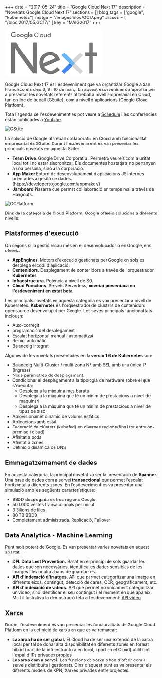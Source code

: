 +++
date        = "2017-05-24"
title       = "Google Cloud Next 17"
description = "Novetats Google Cloud Next 17"
sections = []
blog_tags = ["google", "kubernetes"]
imatge = "/images/bloc/GC17.png"
aliases = [
"/bloc/2017/05/GC17/"
]
key         = "MAIG2017"
+++

![GoogleNext17](/images/bloc/GC17.png)

Google Cloud Next 17 és l'esdeveniment que va organtizar Google a San Francisco els dies 8, 9 i 10 de març. En aquest esdeveniment s'aprofita per a presentar les novetats referents al treball a nivell empresarial en Cloud, tan en lloc de treball (GSuite), com a nivell d'aplicacions (Google Cloud Platform).

Tota l'agenda de l'esdeveniment es pot veure a [Schedule](https://cloudnext.withgoogle.com/schedule) i les conferències estan publicades a [Youtube](https://www.youtube.com/playlist?list=PLIivdWyY5sqI8RuUibiH8sMb1ExIw0lAR.). 

![GSuite](/images/bloc/Imatge1.png)

La solució de Google al treball col.laboratiu en Cloud amb funcionalitat empresarial és GSuite. Durant l'esdeveniment es van presentar les principals novetats en aquesta Suite:

- **Team Drive**. Google Drive Corporatiu . Permetrà veure’s com a unitat local tot i no estar sincronitzat. Els documentes hostatjats no pertanyen a una persona, sinó a la corporació.
- **App Maker** Entorn de desenvolupament d’aplicacions JS internes orientades a gestió de dades. (https://developers.google.com/appmaker/)
- **Jamboard** Pissarra que permet col·laboració en temps real a través de Hangouts.

![GCPlatform](/images/bloc/Imatge3.png)

Dins de la categoria de Cloud Platform, Google ofereix solucions a diferents nivells:
## Plataformes d'execució
On segons si la gestió recau més en el desenvolupador o en Google, ens ofereix:

- **AppEngines**. Motors d'execució gestionats per Google on sols es desplega el codi d'aplicació.
- **Contenidors**. Desplegament de contenidors a través de l'orquestrador **Kubernetes**. 
- **Infraestructura**. Potencia a nivell de SO.
- **Cloud Functions**. Serveis Serverless, **novetat presentada en l'esdeveniment en estat beta.**

Les principals novetats en aquesta categoria es van presentar a nivell de Kubernetes:
**Kubernetes** és l'orquestrador de clústers de contenidors opensource desenvolupat per Google. Les seves principals funcionalitats inclouen:

- Auto-corregit
- programació del desplegament
- Escalat horitzontal manual I automatitzat
- Reinici automàtic
- Balanceig integrat

Algunes de les novetats presentades en la **versió 1.6 de Kubernetes** son:

- Balanceig Multi-Cluster / multi-zona  N7 amb SSL amb una única IP (Ingress)
- Nous paràmetres de desplegament:
- Condicionar el desplegament a la tipologia de hardware sobre el que s'executa:
	- Desplega a la màquina mes barata
	- Desplega a la màquina que té un mínim de prestacions a nivell de maquinari
	- Desplega a la màquina que té un mínim de prestacions a nivell de tipus de disc
- Aprovisionamet dinàmic de volums estàtics 
- Aplicacions amb estat
- Federació de clústers (kubefed) en diverses regions(fins i tot entre on-premise i cloud)
- Afinitat a pods
- Afinitat a zones
- Definició dinàmica de DNS

## Emmagatzemament de dades
En aquesta categoria, la principal novetat va ser la presentació de **Spanner**. Una base de dades com a servei **transaccional** que permet l'escalat horitzontal a diferents zones. En l'esdeveniment es va presentar una simulació amb les següents característiques:
- BBDD desplegada en tres regions Google
- 500.000 ventes transaccionals per minut
- 3 Bilions de files
- 80 TB BBDD
- Completament administrada. Replicació, Failover

## Data Analytics - Machine Learning
Punt molt potent de Google. Es van presentar varies novetats en aquest apartat:

- **DPL Data Lost Prevention.** Basat en el principi de sols guardar les dades que son necessàries, identifica les dades sensibles de les imatges i les oculta abans de guardar-les.
- **API d'indexació d'imatges**. API que permet categoritzar una imatge en diferents eixos, contingut, detecció de cares, OCR, geogràficament, etc.
- **API d'indexació de vídeos**. API que permet no únicament categoritzar un video, sinó identificar el seu contingut i el moment en que apareix. Molt il·lustrativa la demostració feta a l'esdeveniment: [API video ](https://www.youtube.com/watch?v=mDAoLO4G4CQ)


## Xarxa
Durant l'esdeveniment es van presentar les funcionalitats de Google Cloud Platform en la definició de xarxa en que es va remarcar:

- **La xarxa ha de ser global.** El Cloud ha de ser una extensió de la xarxa local per tal de donar alta disponibilitat en diferents zones en format híbrid (part de la infraestructura en local, i part en el Cloud) utilitzant l'espai d'IPs privades propies.
- **La xarxa com a servei.** Les funcions de xarxa s'han d'oferir com a serveis distribuïts i gestionats. Dins d'aquest punt es va presentar els diferents models de XPN, Xarxes privades entre projectes.
